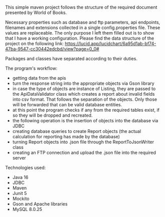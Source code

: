 This simple maven project follows the structure of the required document presented by World of Books.

Necessary properties such as database and ftp parameters, api endpoints, filenames and extensions collected in a single config.properties file.
These values are replaceable. The only purpose I left them filled out is to show that I have a working configuration.
Please find the data structure of the project on the following link: https://lucid.app/lucidchart/6a95d1ab-bf74-47ba-9547-cc30442edcbd/view?page=0_0#

Packages and classes have separated according to their duties. 

The program's workflow: 

- getting data from the apis
- turn the response string into the appropriate objects via Gson library
- in case the type of objects are instance of Listing, they are passed to the ApiDataValidator class which creates a report about invalid fields into csv format. That follows the separation of the objects. Only those will be forwarded that can be valid database entities.
- at this point the program checks if any from the required tables exist, if so they will be dropped and recreated.
- the following operation is the insertion of objects into the database via JDBC
- creating database queries to create Report objects (the actual calculation for reporting has made by the database) 
- turning Report objects into .json file through the ReportToJsonWriter class
- creating an FTP connection and upload the .json file into the required server


Technologies used:

- Java 16
- JDBC
- Maven
- Junit 5
- Mockito
- Gson and Apache libraries
- MySQL 8.0.25
